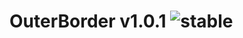 
# OuterBorder v1.0.1 ![stable](https://img.shields.io/badge/stability-stable-4EBA0F.svg?style=flat)
